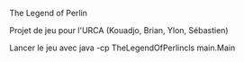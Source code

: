The Legend of Perlin

Projet de jeu pour l'URCA (Kouadjo, Brian, Ylon, Sébastien)

Lancer le jeu avec java -cp TheLegendOfPerlincls main.Main